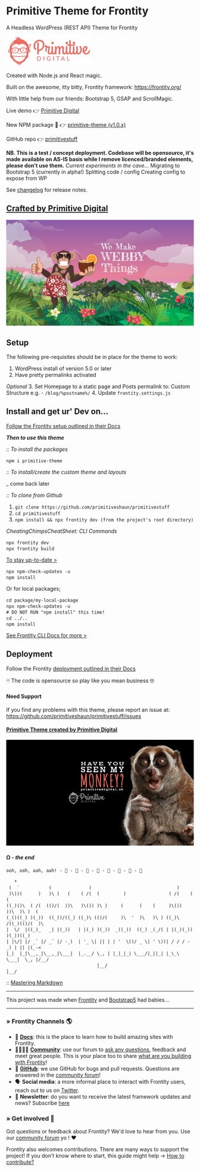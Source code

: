 
# Primitive Theme for Frontity
A Headless WordPress (REST API) Theme for Frontity

![](https://raw.githubusercontent.com/primitiveshaun/primitivestuff/master/img/punky.png)

Created with Node.js and React magic. 

Built on the awesome, itty bitty, Frontity framework: https://frontity.org/ 

With little help from our friends: Bootstrap 5, GSAP and ScrollMagic. 

Live demo 👉 [Primitive Digital](https://primitivedigital.uk)

New NPM package 🎉 👉 [primitive-theme (v1.0.x)](https://www.npmjs.com/package/primitive-theme)

GitHub repo 👉 [primitivestuff](https://github.com/primitiveshaun/primitivestuff)



**NB. This is a test / concept deployment. Codebase will be opensource, it's made available on AS-IS basis while I remove licenced/branded elements, please don't use them.**
*Current experiments in the cave...*
Migrating to Bootstrap 5 (currently in alpha!)
Splitting code / config
Creating config to expose from WP

See [changelog](CHANGELOG.md) for release notes.

## [Crafted by Primitive Digital](https://primitivedigital.uk)

![](https://raw.githubusercontent.com/primitiveshaun/primitivestuff/master/img/webby.png)

## Setup

The following pre-requisites should be in place for the theme to work:

1. WordPress install of version 5.0 or later
2. Have pretty permalinks activated

*Optional*
3. Set Homepage to a static page and Posts permalink to: Custom Structure e.g. - `/blog/%postname%/`
4. Update `frontity.settings.js`



## Install and get ur' Dev on...

[Follow the Frontity setup outlined in their Docs](https://docs.frontity.org/getting-started/quick-start-guide)

***Then to use this theme***


*:: To install the packages*

```shell
npm i primitive-theme
```

*:: To install/create the custom theme and layouts*

_ come back later


*:: To clone from Github*

1. `git clone https://github.com/primitiveshaun/primitivestuff`
2. `cd primitivestuff`
3. `npm install && npx frontity dev (from the project's root directory)`


*CheatingChimpsCheatSheet: CLI Commands*

```shell
npx frontity dev  
npx frontity build  
```

[To stay up-to-date >](https://docs.frontity.org/guides/keep-frontity-updated)
```shell
npx npm-check-updates -u
npm install
```
Or for local packages;
```shell
cd package/my-local-package
npx npm-check-updates -u
# DO NOT RUN "npm install" this time!
cd ../..
npm install
```

[See Frontity CLI Docs for more >](https://docs.frontity.org/frontity-cli)


## Deployment

Follow the Frontity [deployment outlined in their Docs](https://docs.frontity.org/installation-and-deploy)


🃏 The code is opensource so play like you mean business 🤓



#### Need Support

If you find any problems with this theme, please report an issue at:  
https://github.com/primitiveshaun/primitivestuff/issues


#### [Primitive Theme created by Primitive Digital](https://primitivedigital.uk)


![](https://github.com/primitiveshaun/primitivestuff/blob/master/img/haveyouseenit.jpg)

#### Ω - *the end*

```     
ooh, ooh, aah, aah! - 🐒 - 🐒 - 🐒 - 🐒 - 🐒 - 🐒 - 🐒 - 🐒 
```     

```                    
   *                                                                               
 (  `           (              )                                )                  
 )\))(      )   )\ )   (    ( /(  (         )                ( /(    (   (         
((_)()\  ( /(  (()/(  ))\   )\()) )\ )     (      (    (     )\())  ))\  )\ )  (   
(_()((_) )(_))  ((_))/((_) ((_)\ (()/(     )\  '  )\   )\ ) ((_)\  /((_)(()/(  )\  
|  \/  |((_)_   _| |(_))   | |(_) )(_))  _((_))  ((_) _(_/( | |(_)(_))   )(_))((_) 
| |\/| |/ _` |/ _` |/ -_)  | '_ \| || | | '  \()/ _ \| ' \))| / / / -_) | || |(_-< 
|_|  |_|\__,_|\__,_|\___|  |_.__/ \_, | |_|_|_| \___/|_||_| |_\_\ \___|  \_, |/__/ 
                                  |__/                                   |__/      
```
:: [Mastering Markdown](https://guides.github.com/features/mastering-markdown/)


---

This project was made when [Frontity](https://frontity.org/) and [Bootstrap5](https://v5.getbootstrap.com/) had babies...


---

### » Frontity Channels 🌎

- 📖 **[Docs](https://docs.frontity.org)**: this is the place to learn how to build amazing sites with Frontity.
- 👨‍👩‍👧‍👦 **[Community](https://community.frontity.org/)**: use our forum to [ask any questions](https://community.frontity.org/c/dev-talk-questions), feedback and meet great people. This is your place too to share [what are you building with Frontity](https://community.frontity.org/c/showcases)!
- 🐞 **[GitHub](https://github.com/frontity/frontity)**: we use GitHub for bugs and pull requests. Questions are answered in the [community forum](https://community.frontity.org/)!
- 🗣 **Social media**: a more informal place to interact with Frontity users, reach out to us on [Twitter](https://twitter.com/frontity).
- 💌 **Newsletter**: do you want to receive the latest framework updates and news? Subscribe [here](https://frontity.org/)

### » Get involved 🤗

Got questions or feedback about Frontity? We'd love to hear from you. Use our [community forum](https://community.frontity.org) yo ! ❤️

Frontity also welcomes contributions. There are many ways to support the project! If you don't know where to start, this guide might help → [How to contribute?](https://docs.frontity.org/contributing/how-to-contribute)
